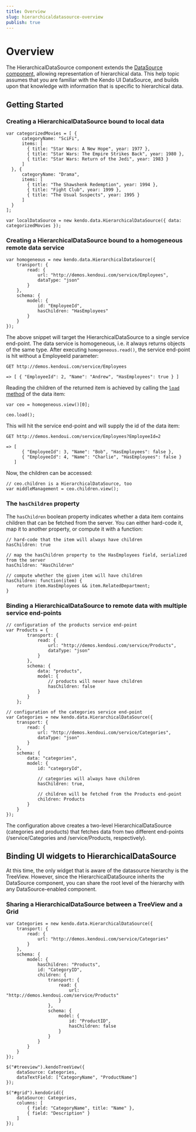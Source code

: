 ```yaml
---
title: Overview
slug: hierarchicaldatasource-overview
publish: true
---
```


# Overview

The HierarchicalDataSource component extends the [DataSource component](/api/framework/datasource), allowing
representation of hierarchical data. This help topic assumes that you are familiar with the
Kendo UI DataSource, and builds upon that knowledge with information that is specific to
hierarchical data.

## Getting Started

### Creating a HierarchicalDataSource bound to local data

    var categorizedMovies = [ {
          categoryName: "SciFi",
          items: [
            { title: "Star Wars: A New Hope", year: 1977 },
            { title: "Star Wars: The Empire Strikes Back", year: 1980 },
            { title: "Star Wars: Return of the Jedi", year: 1983 }
          ]
      }, {
          categoryName: "Drama",
          items: [
            { title: "The Shawshenk Redemption", year: 1994 },
            { title: "Fight Club", year: 1999 },
            { title: "The Usual Suspects", year: 1995 }
          ]
      }
    ];

    var localDataSource = new kendo.data.HierarchicalDataSource({ data: categorizedMovies });

### Creating a HierarchicalDataSource bound to a homogeneous remote data service

    var homogeneous = new kendo.data.HierarchicalDataSource({
        transport: {
            read: {
                url: "http://demos.kendoui.com/service/Employees",
                dataType: "json"
            }
        },
        schema: {
            model: {
                id: "EmployeeId",
                hasChildren: "HasEmployees"
            }
        }
    });

The above snippet will target the HierarchicalDataSource to a single service end-point.
The data service is homogeneous, i.e. it always returns objects of the same type.
After executing `homogeneous.read()`, the service end-point is hit without a EmployeeId parameter:

    GET http://demos.kendoui.com/service/Employees

    => [ { "EmployeeId": 2, "Name": "Andrew", "HasEmployees": true } ]

Reading the children of the returned item is achieved by calling the [`load` method](/api/framework/node#load) of the data item:

    var ceo = homogeneous.view()[0];

    ceo.load();

This will hit the service end-point and will supply the id of the data item:

    GET http://demos.kendoui.com/service/Employees?EmployeeId=2

    => [
          { "EmployeeId": 3, "Name": "Bob", "HasEmployees": false },
          { "EmployeeId": 4, "Name": "Charlie", "HasEmployees": false }
       ]

Now, the children can be accessed:

    // ceo.children is a HierarchicalDataSource, too
    var middleManagement = ceo.children.view();


### The `hasChildren` property

The `hasChildren` boolean property indicates whether a data item contains children that can be fetched from the server.
You can either hard-code it, map it to another property, or compute it with a function:

    // hard-code that the item will always have children
    hasChildren: true

    // map the hasChildren property to the HasEmployees field, serialized from the server
    hasChildren: "HasChildren"

    // compute whether the given item will have children
    hasChildren: function(item) {
        return item.HasEmployees && item.RelatedDepartment;
    }

### Binding a HierarchicalDataSource to remote data with multiple service end-points

    // configuration of the products service end-point
    var Products = {
            transport: {
                read: {
                    url: "http://demos.kendoui.com/service/Products",
                    dataType: "json"
                }
            },
            schema: {
                data: "products",
                model: {
                    // products will never have children
                    hasChildren: false
                }
            }
        };

    // configuration of the categories service end-point
    var Categories = new kendo.data.HierarchicalDataSource({
        transport: {
            read: {
                url: "http://demos.kendoui.com/service/Categories",
                dataType: "json"
            }
        },
        schema: {
            data: "categories",
            model: {
                id: "categoryId",

                // categories will always have children
                hasChildren: true,

                // children will be fetched from the Products end-point
                children: Products
            }
        }
    });

The configuration above creates a two-level HierarchicalDataSource (categories and products) that
fetches data from two different end-points (/service/Categories and /service/Products, respectively).

## Binding UI widgets to HierarchicalDataSource

At this time, the only widget that is aware of the datasource hierarchy is the TreeView. However,
since the HierarchicalDataSource inherits the DataSource component, you can share the root level of
the hierarchy with any DataSource-enabled component.

### Sharing a HierarchicalDataSource between a TreeView and a Grid

    var Categories = new kendo.data.HierarchicalDataSource({
        transport: {
            read: {
                url: "http://demos.kendoui.com/service/Categories"
            }
        },
        schema: {
            model: {
                hasChildren: "Products",
                id: "CategoryID",
                children: {
                    transport: {
                        read: {
                            url: "http://demos.kendoui.com/service/Products"
                        }
                    },
                    schema: {
                        model: {
                            id: "ProductID",
                            hasChildren: false
                        }
                    }
                }
            }
        }
    });

    $("#treeview").kendoTreeView({
        dataSource: Categories,
        dataTextField: ["CategoryName", "ProductName"]
    });

    $("#grid").kendoGrid({
        dataSource: Categories,
        columns: [
            { field: "CategoryName", title: "Name" },
            { field: "Description" }
        ]
    });

